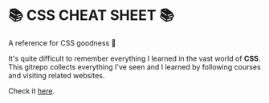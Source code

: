 # :books: CSS CHEAT SHEET :books:

A reference for CSS goodness :rocket:

It's quite difficult to remember everything I learned in the vast world of **CSS**. This gitrepo collects everything I've seen and I learned by following courses and visiting related websites.

Check it <a href="https://gionas.github.io/css-cheatsheet/">here</a>.
